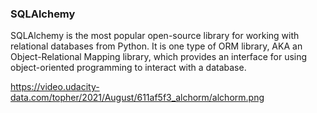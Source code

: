 ### SQLAlchemy
SQLAlchemy is the most popular open-source library for working with relational databases from Python.
It is one type of ORM library, AKA an Object-Relational Mapping library, which provides an interface for using 
object-oriented programming to interact with a database.

https://video.udacity-data.com/topher/2021/August/611af5f3_alchorm/alchorm.png
